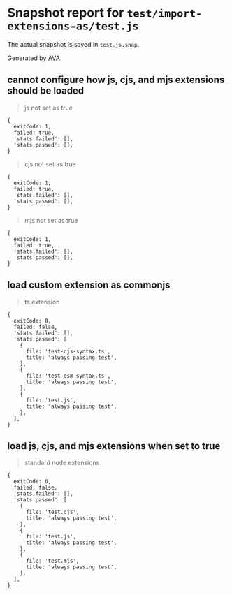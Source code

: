 # Snapshot report for `test/import-extensions-as/test.js`

The actual snapshot is saved in `test.js.snap`.

Generated by [AVA](https://avajs.dev).

## cannot configure how js, cjs, and mjs extensions should be loaded

> js not set as true

    {
      exitCode: 1,
      failed: true,
      'stats.failed': [],
      'stats.passed': [],
    }

> cjs not set as true

    {
      exitCode: 1,
      failed: true,
      'stats.failed': [],
      'stats.passed': [],
    }

> mjs not set as true

    {
      exitCode: 1,
      failed: true,
      'stats.failed': [],
      'stats.passed': [],
    }

## load custom extension as commonjs

> ts extension

    {
      exitCode: 0,
      failed: false,
      'stats.failed': [],
      'stats.passed': [
        {
          file: 'test-cjs-syntax.ts',
          title: 'always passing test',
        },
        {
          file: 'test-esm-syntax.ts',
          title: 'always passing test',
        },
        {
          file: 'test.js',
          title: 'always passing test',
        },
      ],
    }

## load js, cjs, and mjs extensions when set to true

> standard node extensions

    {
      exitCode: 0,
      failed: false,
      'stats.failed': [],
      'stats.passed': [
        {
          file: 'test.cjs',
          title: 'always passing test',
        },
        {
          file: 'test.js',
          title: 'always passing test',
        },
        {
          file: 'test.mjs',
          title: 'always passing test',
        },
      ],
    }
